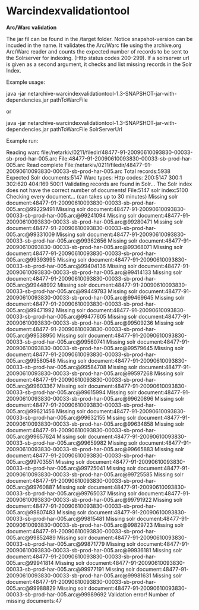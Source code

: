 Warcindexvalidationtool
==========

**Arc/Warc validation**

The jar fil can be found in the /target folder. Notice snapshot-version can be incuded in the name.
It validates the Arc/Warc file using the archive.org Arc/Warc reader and counts the expected number of records
to be sent to the Solrserver for indexing. (Http status codes 200-299).
If a solrserver url is given as a second argument, it checks and list missing records in the Solr Index.


Example usage:

java -jar netarchive-warcindexvalidationtool-1.3-SNAPSHOT-jar-with-dependencies.jar pathToWarcFile

or

java -jar netarchive-warcindexvalidationtool-1.3-SNAPSHOT-jar-with-dependencies.jar pathToWarcFile SolrServerUrl

Example run:

Reading warc file:/netarkiv/0211/filedir/48477-91-20090610093830-00033-sb-prod-har-005.arc
File:48477-91-20090610093830-00033-sb-prod-har-005.arc
Read complete
File:/netarkiv/0211/filedir/48477-91-20090610093830-00033-sb-prod-har-005.arc
Total records:5938
Expected Solr documents:5147
Warc types:
Http codes:
  200:5147
  300:1
  302:620
  404:169
  500:1
Validating records are found in Solr...
The Solr index does not have the correct number of documents! File:5147 solr index:5100
Checking every document... (can takes up to 30 minutes)
Missing solr document:48477-91-20090610093830-00033-sb-prod-har-005.arc@99229491
Missing solr document:48477-91-20090610093830-00033-sb-prod-har-005.arc@99241094
Missing solr document:48477-91-20090610093830-00033-sb-prod-har-005.arc@99280471
Missing solr document:48477-91-20090610093830-00033-sb-prod-har-005.arc@99331009
Missing solr document:48477-91-20090610093830-00033-sb-prod-har-005.arc@99362656
Missing solr document:48477-91-20090610093830-00033-sb-prod-har-005.arc@99368071
Missing solr document:48477-91-20090610093830-00033-sb-prod-har-005.arc@99393995
Missing solr document:48477-91-20090610093830-00033-sb-prod-har-005.arc@99404136
Missing solr document:48477-91-20090610093830-00033-sb-prod-har-005.arc@99414133
Missing solr document:48477-91-20090610093830-00033-sb-prod-har-005.arc@99448992
Missing solr document:48477-91-20090610093830-00033-sb-prod-har-005.arc@99449783
Missing solr document:48477-91-20090610093830-00033-sb-prod-har-005.arc@99469645
Missing solr document:48477-91-20090610093830-00033-sb-prod-har-005.arc@99471992
Missing solr document:48477-91-20090610093830-00033-sb-prod-har-005.arc@99477605
Missing solr document:48477-91-20090610093830-00033-sb-prod-har-005.arc@99509236
Missing solr document:48477-91-20090610093830-00033-sb-prod-har-005.arc@99538950
Missing solr document:48477-91-20090610093830-00033-sb-prod-har-005.arc@99560741
Missing solr document:48477-91-20090610093830-00033-sb-prod-har-005.arc@99579645
Missing solr document:48477-91-20090610093830-00033-sb-prod-har-005.arc@99580548
Missing solr document:48477-91-20090610093830-00033-sb-prod-har-005.arc@99584708
Missing solr document:48477-91-20090610093830-00033-sb-prod-har-005.arc@99597268
Missing solr document:48477-91-20090610093830-00033-sb-prod-har-005.arc@99603367
Missing solr document:48477-91-20090610093830-00033-sb-prod-har-005.arc@99615994
Missing solr document:48477-91-20090610093830-00033-sb-prod-har-005.arc@99620896
Missing solr document:48477-91-20090610093830-00033-sb-prod-har-005.arc@99621456
Missing solr document:48477-91-20090610093830-00033-sb-prod-har-005.arc@99632155
Missing solr document:48477-91-20090610093830-00033-sb-prod-har-005.arc@99634858
Missing solr document:48477-91-20090610093830-00033-sb-prod-har-005.arc@99657624
Missing solr document:48477-91-20090610093830-00033-sb-prod-har-005.arc@99659982
Missing solr document:48477-91-20090610093830-00033-sb-prod-har-005.arc@99665883
Missing solr document:48477-91-20090610093830-00033-sb-prod-har-005.arc@99703551
Missing solr document:48477-91-20090610093830-00033-sb-prod-har-005.arc@99725041
Missing solr document:48477-91-20090610093830-00033-sb-prod-har-005.arc@99725585
Missing solr document:48477-91-20090610093830-00033-sb-prod-har-005.arc@99760887
Missing solr document:48477-91-20090610093830-00033-sb-prod-har-005.arc@99765037
Missing solr document:48477-91-20090610093830-00033-sb-prod-har-005.arc@99791922
Missing solr document:48477-91-20090610093830-00033-sb-prod-har-005.arc@99807483
Missing solr document:48477-91-20090610093830-00033-sb-prod-har-005.arc@99815481
Missing solr document:48477-91-20090610093830-00033-sb-prod-har-005.arc@99829723
Missing solr document:48477-91-20090610093830-00033-sb-prod-har-005.arc@99852489
Missing solr document:48477-91-20090610093830-00033-sb-prod-har-005.arc@99871779
Missing solr document:48477-91-20090610093830-00033-sb-prod-har-005.arc@99936181
Missing solr document:48477-91-20090610093830-00033-sb-prod-har-005.arc@99941814
Missing solr document:48477-91-20090610093830-00033-sb-prod-har-005.arc@99977191
Missing solr document:48477-91-20090610093830-00033-sb-prod-har-005.arc@99981631
Missing solr document:48477-91-20090610093830-00033-sb-prod-har-005.arc@99988829
Missing solr document:48477-91-20090610093830-00033-sb-prod-har-005.arc@99989692
Validation error! Number of missing documents:47
